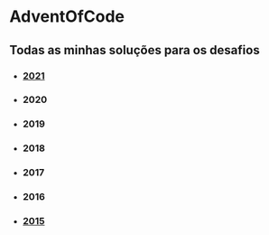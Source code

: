 # AdventOfCode

## Todas as minhas soluções para os desafios

- ### [2021](https://github.com/Gischenato/AdventOfCode/tree/main/2021/ReadMe)

- ### 2020

- ### 2019

- ### 2018

- ### 2017

- ### 2016

- ### [2015](https://github.com/Gischenato/AdventOfCode/tree/main/2015/ReadMe)
